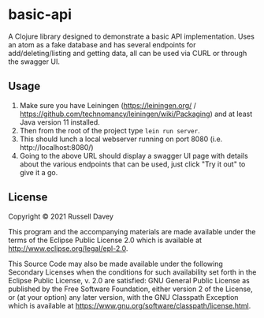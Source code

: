 # basic-api

A Clojure library designed to demonstrate a basic API implementation. Uses an atom as a fake database and has several
endpoints for add/deleting/listing and getting data, all can be used via CURL or through the swagger UI.

## Usage

1. Make sure you have Leiningen (https://leiningen.org/ / https://github.com/technomancy/leiningen/wiki/Packaging) and at least Java version 11 installed.
2. Then from the root of the project type `lein run server`.
3. This should lunch a local webserver running on port 8080 (i.e. http://localhost:8080/)
4. Going to the above URL should display a swagger UI page with details about the various endpoints that can be used,
   just click "Try it out" to give it a go.

## License

Copyright © 2021 Russell Davey

This program and the accompanying materials are made available under the
terms of the Eclipse Public License 2.0 which is available at
http://www.eclipse.org/legal/epl-2.0.

This Source Code may also be made available under the following Secondary
Licenses when the conditions for such availability set forth in the Eclipse
Public License, v. 2.0 are satisfied: GNU General Public License as published by
the Free Software Foundation, either version 2 of the License, or (at your
option) any later version, with the GNU Classpath Exception which is available
at https://www.gnu.org/software/classpath/license.html.
